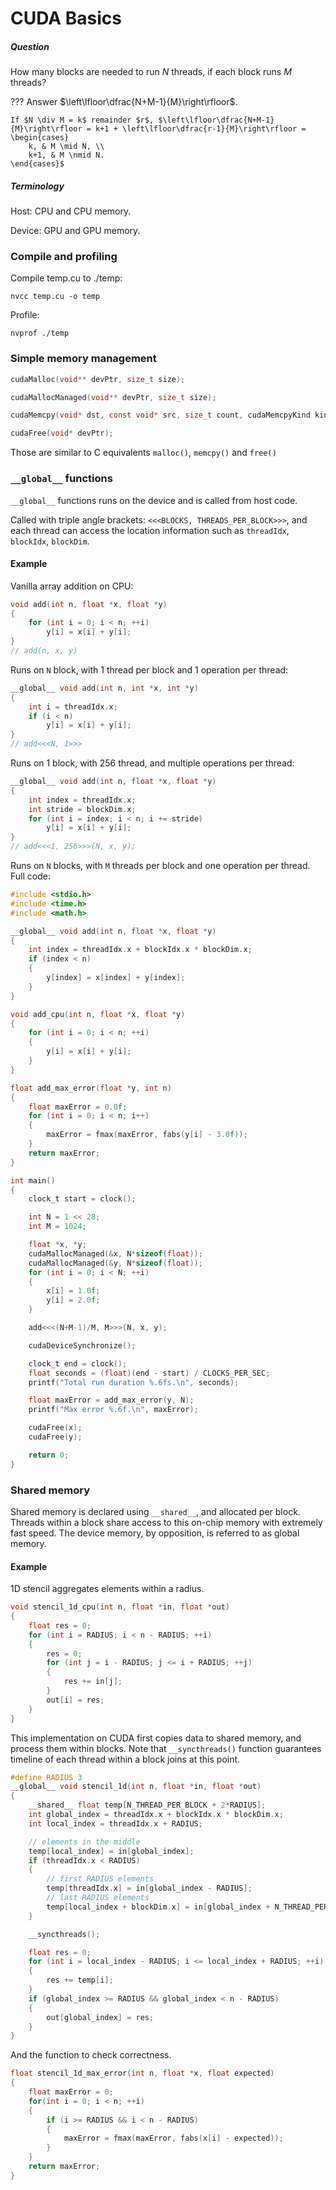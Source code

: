 # CUDA Basics

[^cudabasics]: [CUDA C/C++ Basics](https://www.nvidia.com/docs/IO/116711/sc11-cuda-c-basics.pdf)

[^eveneasiercuda]: [An Even Easier Introduction to CUDA | NVIDIA Technical Blog](https://developer.nvidia.com/blog/even-easier-introduction-cuda/)

##### Question

How many blocks are needed to run $N$ threads, if each block runs $M$ threads?

??? Answer
    $\left\lfloor\dfrac{N+M-1}{M}\right\rfloor$.

    If $N \div M = k$ remainder $r$, $\left\lfloor\dfrac{N+M-1}{M}\right\rfloor = k+1 + \left\lfloor\dfrac{r-1}{M}\right\rfloor = \begin{cases}
        k, & M \mid N, \\
        k+1, & M \nmid N.
    \end{cases}$

##### Terminology

Host: CPU and CPU memory.

Device: GPU and GPU memory.


### Compile and profiling

Compile temp.cu to ./temp:
```
nvcc temp.cu -o temp
```

Profile:
```
nvprof ./temp
```


### Simple memory management

[^cudamemmanag]: [Memory Management - CUDA Toolkit Documentation](https://docs.nvidia.com/cuda/cuda-runtime-api/group__CUDART__MEMORY.html)

```c
cudaMalloc(void** devPtr, size_t size);
```

```c
cudaMallocManaged(void** devPtr, size_t size);
```

```c
cudaMemcpy(void* dst, const void* src, size_t count, cudaMemcpyKind kind);
```

```c
cudaFree(void* devPtr);
```

Those are similar to C equivalents `malloc()`, `memcpy()` and `free()`


### `__global__` functions

`__global__` functions runs on the device and is called from host code.

Called with triple angle brackets: `<<<BLOCKS, THREADS_PER_BLOCK>>>`, and each thread can access the location information such as `threadIdx`, `blockIdx`, `blockDim`.


#### Example

Vanilla array addition on CPU:

```c
void add(int n, float *x, float *y)
{
    for (int i = 0; i < n; ++i)
        y[i] = x[i] + y[i];
}
// add(n, x, y)
```

Runs on `N` block, with 1 thread per block and 1 operation per thread:
```c
__global__ void add(int n, int *x, int *y)
{
    int i = threadIdx.x;
    if (i < n)
        y[i] = x[i] + y[i];
}
// add<<<N, 1>>>
```

Runs on 1 block, with 256 thread, and multiple operations per thread:
```c
__global__ void add(int n, float *x, float *y)
{
    int index = threadIdx.x;
    int stride = blockDim.x;
    for (int i = index; i < n; i += stride)
        y[i] = x[i] + y[i];
}
// add<<<1, 256>>>(N, x, y);
```

Runs on `N` blocks, with `M` threads per block and one operation per thread. Full code:
```c
#include <stdio.h>
#include <time.h>
#include <math.h>

__global__ void add(int n, float *x, float *y)
{
    int index = threadIdx.x + blockIdx.x * blockDim.x;
    if (index < n)
    {
        y[index] = x[index] + y[index];
    }
}

void add_cpu(int n, float *x, float *y)
{
    for (int i = 0; i < n; ++i)
    {
        y[i] = x[i] + y[i];
    }
}

float add_max_error(float *y, int n)
{
    float maxError = 0.0f;
    for (int i = 0; i < n; i++)
    {
        maxError = fmax(maxError, fabs(y[i] - 3.0f));
    }
    return maxError;
}

int main()
{
    clock_t start = clock();

    int N = 1 << 28;
    int M = 1024;

    float *x, *y;
    cudaMallocManaged(&x, N*sizeof(float));
    cudaMallocManaged(&y, N*sizeof(float));
    for (int i = 0; i < N; ++i)
    {
        x[i] = 1.0f;
        y[i] = 2.0f;
    }

    add<<<(N+M-1)/M, M>>>(N, x, y);

    cudaDeviceSynchronize();

    clock_t end = clock();
    float seconds = (float)(end - start) / CLOCKS_PER_SEC;
    printf("Total run duration %.6fs.\n", seconds);

    float maxError = add_max_error(y, N);
    printf("Max error %.6f.\n", maxError);

    cudaFree(x);
    cudaFree(y);

    return 0;
}
```

### Shared memory

Shared memory is declared using `__shared__`, and allocated per block. Threads within a block share access to this on-chip memory with extremely fast speed. The device memory, by opposition, is referred to as global memory.

#### Example

1D stencil aggregates elements within a radius.

```c
void stencil_1d_cpu(int n, float *in, float *out)
{
    float res = 0;
    for (int i = RADIUS; i < n - RADIUS; ++i)
    {
        res = 0;
        for (int j = i - RADIUS; j <= i + RADIUS; ++j)
        {
            res += in[j];
        }
        out[i] = res;
    }
}
```

This implementation on CUDA first copies data to shared memory, and process them within blocks. Note that `__syncthreads()` function guarantees timeline of each thread within a block joins at this point.

```c
#define RADIUS 3
__global__ void stencil_1d(int n, float *in, float *out)
{
    __shared__ float temp[N_THREAD_PER_BLOCK + 2*RADIUS];
    int global_index = threadIdx.x + blockIdx.x * blockDim.x;
    int local_index = threadIdx.x + RADIUS;

    // elements in the middle
    temp[local_index] = in[global_index];
    if (threadIdx.x < RADIUS)
    {
        // first RADIUS elements
        temp[threadIdx.x] = in[global_index - RADIUS];
        // last RADIUS elements
        temp[local_index + blockDim.x] = in[global_index + N_THREAD_PER_BLOCK];
    }

    __syncthreads();

    float res = 0;
    for (int i = local_index - RADIUS; i <= local_index + RADIUS; ++i)
    {
        res += temp[i];
    }
    if (global_index >= RADIUS && global_index < n - RADIUS)
    {
        out[global_index] = res;
    }
}
```

And the function to check correctness.

```c
float stencil_1d_max_error(int n, float *x, float expected)
{
    float maxError = 0;
    for(int i = 0; i < n; ++i)
    {
        if (i >= RADIUS && i < n - RADIUS)
        {
            maxError = fmax(maxError, fabs(x[i] - expected));
        }
    }
    return maxError;
}
```
